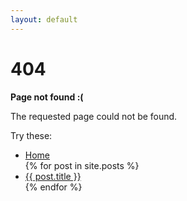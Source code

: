 ```yaml
---
layout: default
---
```


# 404

**Page not found :(**

The requested page could not be found.

Try these:

<ul>
  <li><a href="{{ '/' | relative_url }}">Home</a></li>
  {% for post in site.posts %}
    <li>
      <a href="{{ post.url | relative_url }}">{{ post.title }}</a>
    </li>
  {% endfor %}
</ul>